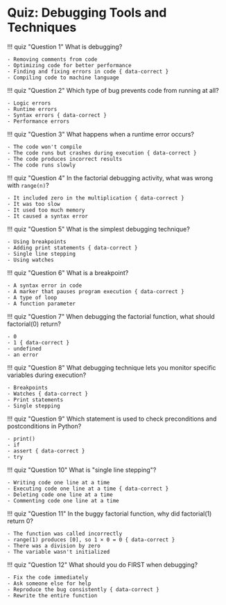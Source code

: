 # Quiz: Debugging Tools and Techniques

!!! quiz "Question 1"
    What is debugging?

    - Removing comments from code
    - Optimizing code for better performance
    - Finding and fixing errors in code { data-correct }
    - Compiling code to machine language

!!! quiz "Question 2"
    Which type of bug prevents code from running at all?

    - Logic errors
    - Runtime errors
    - Syntax errors { data-correct }
    - Performance errors

!!! quiz "Question 3"
    What happens when a runtime error occurs?

    - The code won't compile
    - The code runs but crashes during execution { data-correct }
    - The code produces incorrect results
    - The code runs slowly

!!! quiz "Question 4"
    In the factorial debugging activity, what was wrong with `range(n)`?

    - It included zero in the multiplication { data-correct }
    - It was too slow
    - It used too much memory
    - It caused a syntax error

!!! quiz "Question 5"
    What is the simplest debugging technique?

    - Using breakpoints
    - Adding print statements { data-correct }
    - Single line stepping
    - Using watches

!!! quiz "Question 6"
    What is a breakpoint?

    - A syntax error in code
    - A marker that pauses program execution { data-correct }
    - A type of loop
    - A function parameter

!!! quiz "Question 7"
    When debugging the factorial function, what should factorial(0) return?

    - 0
    - 1 { data-correct }
    - undefined
    - an error

!!! quiz "Question 8"
    What debugging technique lets you monitor specific variables during execution?

    - Breakpoints
    - Watches { data-correct }
    - Print statements
    - Single stepping

!!! quiz "Question 9"
    Which statement is used to check preconditions and postconditions in Python?

    - print()
    - if
    - assert { data-correct }
    - try

!!! quiz "Question 10"
    What is "single line stepping"?

    - Writing code one line at a time
    - Executing code one line at a time { data-correct }
    - Deleting code one line at a time
    - Commenting code one line at a time

!!! quiz "Question 11"
    In the buggy factorial function, why did factorial(1) return 0?

    - The function was called incorrectly
    - range(1) produces [0], so 1 × 0 = 0 { data-correct }
    - There was a division by zero
    - The variable wasn't initialized

!!! quiz "Question 12"
    What should you do FIRST when debugging?

    - Fix the code immediately
    - Ask someone else for help
    - Reproduce the bug consistently { data-correct }
    - Rewrite the entire function
